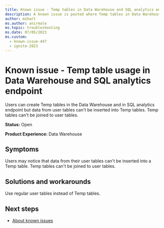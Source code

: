 ```yaml
---
title: Known issue - Temp tables in Data Warehouse and SQL analytics endpoint
description: A known issue is posted where Temp tables in Data Warehouse and SQL analytics endpoint
author: mihart
ms.author: anirmale
ms.topic: troubleshooting
ms.date: 07/05/2023
ms.custom:
  - known-issue-447
  - ignite-2023
---
```


# Known issue - Temp table usage in Data Warehouse and SQL analytics endpoint

Users can create Temp tables in the Data Warehouse and in SQL analytics endpoint but data from user tables can't be inserted into Temp tables. Temp tables can't be joined to user tables.

**Status:** Open

**Product Experience:** Data Warehouse

## Symptoms

Users may notice that data from their user tables can't be inserted into a Temp table. Temp tables can't be joined to user tables.

## Solutions and workarounds

Use regular user tables instead of Temp tables.

## Next steps

- [About known issues](https://support.fabric.microsoft.com/known-issues)
